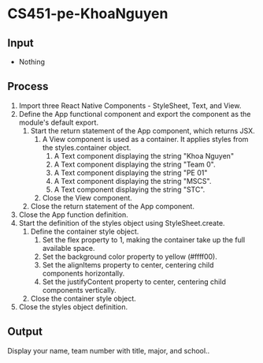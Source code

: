 # CS451-pe-KhoaNguyen
## Input
* Nothing
## Process
1. Import three React Native Components - StyleSheet, Text, and View.
2. Define the App functional component and export the component as the module's default export.
    1. Start the return statement of the App component, which returns JSX.
        1. A View component is used as a container. It applies styles from the styles.container object.
            1. A Text component displaying the string "Khoa Nguyen"
            2. A Text component displaying the string "Team 0".
            3. A Text component displaying the string "PE 01"
            4. A Text component displaying the string "MSCS".
            5. A Text component displaying the string "STC".
        2. Close the View component.
    2. Close the return statement of the App component.
2. Close the App function definition.
3. Start the definition of the styles object using StyleSheet.create.
    1. Define the container style object.
        1. Set the flex property to 1, making the container take up the full available space.
        2. Set the background color property to yellow (#ffff00).
        3. Set the alignItems property to center, centering child components horizontally.
        4. Set the justifyContent property to center, centering child components vertically.
    2. Close the container style object.
4. Close the styles object definition.
## Output
Display your name, team number with title, major, and school..